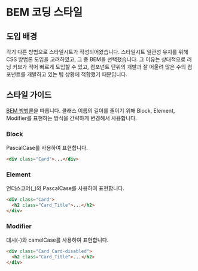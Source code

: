 # BEM 코딩 스타일

## 도입 배경
각기 다른 방법으로 스타일시트가 작성되어왔습니다. 스타일시트 일관성 유지를 위해 CSS 방법론 도입을 고려하였고, 그 중 BEM을 선택했습니다. 그 이유는 상대적으로 러닝 커브가 적어 빠르게 도입할 수 있고, 컴포넌트 단위의 개발과 잘 어울려 많은 수의 컴포넌트를 개발하고 있는 팀 상황에 적합했기 때문입니다.
 
## 스타일 가이드
[BEM 방법론](http://getbem.com/)을 따릅니다. 클래스 이름의 길이를 줄이기 위해 Block, Element, Modifier를 표현하는 방식을 간략하게 변경해서 사용합니다.

### Block

PascalCase를 사용하여 표현합니다.

```html
<div class="Card">...</div>
```

### Element

언더스코어(_)와 PascalCase를 사용하여 표현합니다.

```html
<div class="Card">
  <h2 class="Card_Title">...</h2>
</div>
```

### Modifier

대시(-)와 camelCase를 사용하여 표현합니다.

```html
<div class="Card Card-disabled">
  <h2 class="Card_Title">...</h2>
</div>
```
